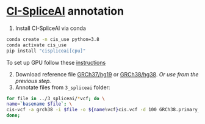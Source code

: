 # [CI-SpliceAI](https://github.com/YStrauch/CI-SpliceAI__Annotation) annotation
1. Install CI-SpliceAI via conda
```bash
conda create -n cis_use python=3.8
conda activate cis_use
pip install "cispliceai[cpu]"
```
To set up GPU follow these [instructions](https://ci-spliceai.com/install/) 

2. Download reference file [GRCh37/hg19](http://hgdownload.cse.ucsc.edu/goldenPath/hg19/bigZips/hg19.fa.gz) or [GRCh38/hg38](http://hgdownload.cse.ucsc.edu/goldenPath/hg38/bigZips/hg38.fa.gz). *Or use from the previous step.*
3. Annotate files from `3_spliceai` folder:
```bash
for file in ../3_spliceai/*vcf; do \
name=`basename $file`; \
cis-vcf -a grch38 -i $file -o ${name%vcf}cis.vcf -d 100 GRCh38.primary_assembly.genome.fa; \
done;
```
